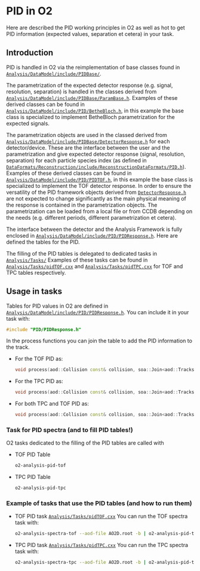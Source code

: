 # PID in O2

Here are described the PID working principles in O2 as well as hot to get PID information (expected values, separation et cetera) in your task.

## Introduction

PID is handled in O2 via the reimplementation of base classes found in [`Analysis/DataModel/include/PIDBase/`](https://github.com/AliceO2Group/AliceO2/tree/dev/Analysis/DataModel/include/PIDBase).

The parametrization of the expected detector response (e.g. signal, resolution, separation) is handled in the classes derived from [`Analysis/DataModel/include/PIDBase/ParamBase.h`](https://github.com/AliceO2Group/AliceO2/tree/dev/Analysis/DataModel/include/PIDBase/ParamBase.h).
Examples of these derived classes can be found in [`Analysis/DataModel/include/PID/BetheBloch.h`](https://github.com/AliceO2Group/AliceO2/tree/dev/Analysis/DataModel/include/PID/BetheBloch.h), in this example the base class is specialized to implement BetheBloch parametrization for the expected signals.

The parametrization objects are used in the classed derived from [`Analysis/DataModel/include/PIDBase/DetectorResponse.h`](https://github.com/AliceO2Group/AliceO2/tree/dev/Analysis/DataModel/include/PIDBase/DetectorResponse.h) for each detector/device.
These are the interface between the user and the parametrization and give expected detector response (signal, resolution, separation) for each particle species index (as defined in [`DataFormats/Reconstruction/include/ReconstructionDataFormats/PID.h`](https://github.com/AliceO2Group/AliceO2/tree/dev/DataFormats/Reconstruction/include/ReconstructionDataFormats/PID.h)).
Examples of these derived classes can be found in [`Analysis/DataModel/include/PID/PIDTOF.h`](https://github.com/AliceO2Group/AliceO2/tree/dev/Analysis/DataModel/include/PID/PIDTOF.h), in this example the base class is specialized to implement the TOF detector response.
In order to ensure the versatility of the PID framework objects derived from [`DetectorResponse.h`](https://github.com/AliceO2Group/AliceO2/tree/dev/Analysis/DataModel/include/PIDBase/DetectorResponse.h) are not expected to change significantly as the main physical meaning of the response is contained in the parametrization objects.
The parametrization can be loaded from a local file or from CCDB depending on the needs (e.g. different periods, different parametrization et cetera).

The interface between the detector and the Analysis Framework is fully enclosed in [`Analysis/DataModel/include/PID/PIDResponse.h`](https://github.com/AliceO2Group/AliceO2/tree/dev/Analysis/DataModel/include/PIDBase/DetectorResponse.h).
Here are defined the tables for the PID.

The filling of the PID tables is delegated to dedicated tasks in [`Analysis/Tasks/`](https://github.com/AliceO2Group/AliceO2/tree/dev/Analysis/Tasks)
Examples of these tasks can be found in [`Analysis/Tasks/pidTOF.cxx`](https://github.com/AliceO2Group/AliceO2/tree/dev/Analysis/Tasks/pidTOF.cxx) and [`Analysis/Tasks/pidTPC.cxx`](https://github.com/AliceO2Group/AliceO2/tree/dev/Analysis/Tasks/pidTPC.cxx) for TOF and TPC tables respectively.


## Usage in tasks

Tables for PID values in O2 are defined in [`Analysis/DataModel/include/PID/PIDResponse.h`](https://github.com/AliceO2Group/AliceO2/tree/dev/Analysis/DataModel/include/PIDBase/DetectorResponse.h).
You can include it in your task with:

``` c++
#include "PID/PIDResponse.h"
```

In the process functions you can join the table to add the PID information to the track.

* For the TOF PID as:

    ``` c++
    void process(aod::Collision const& collision, soa::Join<aod::Tracks, aod::TracksExtra, aod::pidRespTOF> const& tracks)
    ```

* For the TPC PID as:

    ``` c++
    void process(aod::Collision const& collision, soa::Join<aod::Tracks, aod::TracksExtra, aod::pidRespTPC> const& tracks)
    ```
* For both TPC and TOF PID as:

    ``` c++
    void process(aod::Collision const& collision, soa::Join<aod::Tracks, aod::TracksExtra, aod::pidRespTPC, aod::pidRespTOF> const& tracks)
    ```

### Task for PID spectra (and to fill PID tables!)
O2 tasks dedicated to the filling of the PID tables are called with  
* TOF PID Table

    ``` bash
    o2-analysis-pid-tof
    ```

* TPC PID Table

    ``` bash
    o2-analysis-pid-tpc
    ```

### Example of tasks that use the PID tables (and how to run them)
* TOF PID task [`Analysis/Tasks/pidTOF.cxx`](https://github.com/AliceO2Group/AliceO2/tree/dev/Analysis/Tasks/pidTOF.cxx)
    You can run the TOF spectra task with:

    ``` bash
    o2-analysis-spectra-tof --aod-file AO2D.root -b | o2-analysis-pid-tof -b
    ```

* TPC PID task [`Analysis/Tasks/pidTPC.cxx`](https://github.com/AliceO2Group/AliceO2/tree/dev/Analysis/Tasks/pidTPC.cxx)
    You can run the TPC spectra task with:

    ``` bash
    o2-analysis-spectra-tpc --aod-file AO2D.root -b | o2-analysis-pid-tpc -b
    ```
